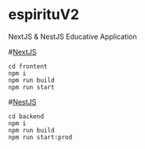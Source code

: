 # espirituV2
NextJS & NestJS Educative Application

#[NextJS](https://nextjs.org/)


~~~
cd frontent
npm i
npm run build
npm run start
~~~

#[NestJS](https://nestjs.com/)


~~~
cd backend
npm i
npm run build
npm run start:prod
~~~
